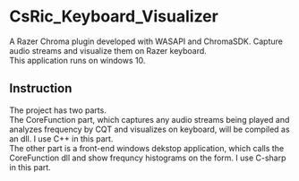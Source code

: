 # CsRic_Keyboard_Visualizer
A Razer Chroma plugin developed with WASAPI and ChromaSDK. Capture audio streams and visualize them on Razer keyboard.   
This application runs on windows 10.   
## Instruction  
The project has two parts.   
The CoreFunction part, which captures any audio streams being played and analyzes frequency by CQT and visualizes on keyboard, will be compiled as an dll. I use C++ in this part.   
The other part is a front-end windows dekstop application, which calls the CoreFunction dll and show frequncy histograms on the form. I use C-sharp in this part.  


